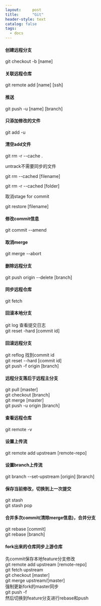 ```yaml
---
layout:     post
title:      "Git"
header-style: text
catalog: false
tags:
  - docs
---
```


#### 创建远程分支
git checkout -b [name]  

#### 关联远程仓库
git remote add [name] [ssh] 

#### 推送
git push -u [name] [branch] 

#### 只添加修改的文件
git add -u 

#### 清空add文件
git rm -r --cache .

untrack不需要同步的文件

git rm --cached [filename]

git rm -r --cached [folder]

取消stage for commit

git restore [filename]

#### 修改commit信息
git commit --amend 

#### 取消merge
git merge --abort 

#### 删除远程分支
git push origin --delete [branch] 

#### 同步远程仓库
git fetch 

#### 回滚本地分支
git log 查看提交日志  
git reset -hard [commit id]  

#### 回滚远程分支
git reflog 找到commit id  
git reset --hard [commit id]  
git push -f origin [branch]  

#### 远程分支落后于远程主分支
git pull [master]  
git checkout [branch]  
git merge [master]  
git push -u origin [branch]  

#### 查看远程仓库
git remote -v

#### 设置上传流
git remote add upstream [remote-repo]

#### 设置branch上传流
git branch --set-upstream [origin] [branch]

#### 保存当前修改，切换到上一次提交
git stash  
git stash pop

#### 合并多次commit(清除merge信息)，合并分支
git rebase [commit]  
git rebase [branch]

#### fork出来的仓库同步上游仓库
先commit保存本地feature分支修改  
git remote add upstream [remote-repo]  
git fetch upstream  
git checkout [master]  
git merge upstream/[master]  
强制更新fork的master同步  
git push -f  
然后切换到feature分支进行rebase和push  

